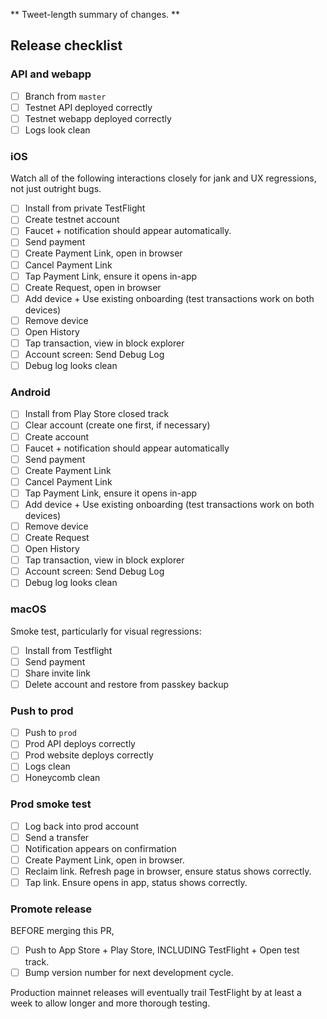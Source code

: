 <!-- PR TITLE -->
<!-- release v1.2.3 build 101 -->
<!-- Build number should be identical across both platforms. -->

** Tweet-length summary of changes. **

<!-- Optional screenshot, 4-6 panels joined as described in scratchpad README. -->

## Release checklist

### API and webapp

- [ ] Branch from `master`
- [ ] Testnet API deployed correctly
- [ ] Testnet webapp deployed correctly
- [ ] Logs look clean

### iOS

Watch all of the following interactions closely for jank and UX regressions, not
just outright bugs.

- [ ] Install from private TestFlight
- [ ] Create testnet account
- [ ] Faucet + notification should appear automatically.
- [ ] Send payment
- [ ] Create Payment Link, open in browser
- [ ] Cancel Payment Link
- [ ] Tap Payment Link, ensure it opens in-app
- [ ] Create Request, open in browser
- [ ] Add device + Use existing onboarding (test transactions work on both devices)
- [ ] Remove device
- [ ] Open History
- [ ] Tap transaction, view in block explorer
- [ ] Account screen: Send Debug Log
- [ ] Debug log looks clean

### Android

- [ ] Install from Play Store closed track
- [ ] Clear account (create one first, if necessary)
- [ ] Create account
- [ ] Faucet + notification should appear automatically
- [ ] Send payment
- [ ] Create Payment Link
- [ ] Cancel Payment Link
- [ ] Tap Payment Link, ensure it opens in-app
- [ ] Add device + Use existing onboarding (test transactions work on both devices)
- [ ] Remove device
- [ ] Create Request
- [ ] Open History
- [ ] Tap transaction, view in block explorer
- [ ] Account screen: Send Debug Log
- [ ] Debug log looks clean

### macOS

Smoke test, particularly for visual regressions:

- [ ] Install from Testflight
- [ ] Send payment
- [ ] Share invite link
- [ ] Delete account and restore from passkey backup

### Push to prod

- [ ] Push to `prod`
- [ ] Prod API deploys correctly
- [ ] Prod website deploys correctly
- [ ] Logs clean
- [ ] Honeycomb clean

### Prod smoke test

- [ ] Log back into prod account
- [ ] Send a transfer
- [ ] Notification appears on confirmation
- [ ] Create Payment Link, open in browser.
- [ ] Reclaim link. Refresh page in browser, ensure status shows correctly.
- [ ] Tap link. Ensure opens in app, status shows correctly.

### Promote release

BEFORE merging this PR,

- [ ] Push to App Store + Play Store, INCLUDING TestFlight + Open test track.
- [ ] Bump version number for next development cycle.

Production mainnet releases will eventually trail TestFlight by at least a week
to allow longer and more thorough testing.
